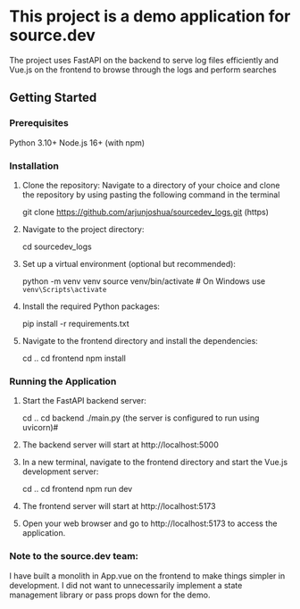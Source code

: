# This project is a demo application for source.dev


 The project uses FastAPI on the backend to serve log files efficiently and Vue.js on the frontend to browse through the logs and perform searches


## Getting Started
### Prerequisites

Python 3.10+
Node.js 16+ (with npm)

### Installation
1. Clone the repository:
   Navigate to a directory of your choice and clone the repository by using pasting the following command in the terminal

    git clone https://github.com/arjunjoshua/sourcedev_logs.git (https)
    
2. Navigate to the project directory:

    cd sourcedev_logs

3. Set up a virtual environment (optional but recommended):

    python -m venv venv
    source venv/bin/activate  # On Windows use `venv\Scripts\activate`

4. Install the required Python packages:

    pip install -r requirements.txt

5. Navigate to the frontend directory and install the dependencies:
    
    cd ..
    cd frontend
    npm install

### Running the Application
1. Start the FastAPI backend server:

    cd ..
    cd backend
    ./main.py (the server is configured to run using uvicorn)#
2. The backend server will start at http://localhost:5000

3. In a new terminal, navigate to the frontend directory and start the Vue.js development server:

    cd ..
    cd frontend
    npm run dev

4. The frontend server will start at http://localhost:5173

5. Open your web browser and go to http://localhost:5173 to access the application.


### Note to the source.dev team: 
I have built a monolith in App.vue on the frontend to make things simpler in development.
I did not want to unnecessarily implement a state management library or pass props down for the demo.